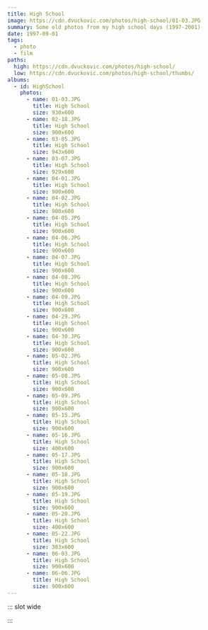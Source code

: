 ```yaml
---
title: High School
image: https://cdn.dvuckovic.com/photos/high-school/01-03.JPG
summary: Some old photos from my high school days (1997-2001)
date: 1997-09-01
tags:
  - photo
  - film
paths:
  high: https://cdn.dvuckovic.com/photos/high-school/
  low: https://cdn.dvuckovic.com/photos/high-school/thumbs/
albums:
  - id: HighSchool
    photos:
      - name: 01-03.JPG
        title: High School
        size: 930x600
      - name: 02-18.JPG
        title: High School
        size: 900x600
      - name: 03-05.JPG
        title: High School
        size: 943x600
      - name: 03-07.JPG
        title: High School
        size: 929x600
      - name: 04-01.JPG
        title: High School
        size: 900x600
      - name: 04-02.JPG
        title: High School
        size: 900x600
      - name: 04-05.JPG
        title: High School
        size: 900x600
      - name: 04-06.JPG
        title: High School
        size: 900x600
      - name: 04-07.JPG
        title: High School
        size: 900x600
      - name: 04-08.JPG
        title: High School
        size: 900x600
      - name: 04-09.JPG
        title: High School
        size: 900x600
      - name: 04-29.JPG
        title: High School
        size: 900x600
      - name: 04-30.JPG
        title: High School
        size: 900x600
      - name: 05-02.JPG
        title: High School
        size: 900x600
      - name: 05-08.JPG
        title: High School
        size: 900x600
      - name: 05-09.JPG
        title: High School
        size: 900x600
      - name: 05-15.JPG
        title: High School
        size: 900x600
      - name: 05-16.JPG
        title: High School
        size: 400x600
      - name: 05-17.JPG
        title: High School
        size: 900x600
      - name: 05-18.JPG
        title: High School
        size: 900x600
      - name: 05-19.JPG
        title: High School
        size: 900x600
      - name: 05-20.JPG
        title: High School
        size: 400x600
      - name: 05-22.JPG
        title: High School
        size: 383x600
      - name: 06-03.JPG
        title: High School
        size: 900x600
      - name: 06-06.JPG
        title: High School
        size: 900x600
---
```


::: slot wide

<PhotoAlbum id="HighSchool" />

:::

